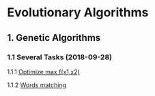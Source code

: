 # Evolutionary Algorithms

## 1. Genetic Algorithms

### 1.1 Several Tasks (2018-09-28)

1.1.1 [Optimize max f(x1,x2)](https://github.com/cxyvlf/EA_learning/blob/master/1.1.1_maxf(x1%2Cx2).py)

1.1.2 [Words matching](https://github.com/cxyvlf/EA_learning/blob/master/1.1.2_words_matching.py)

